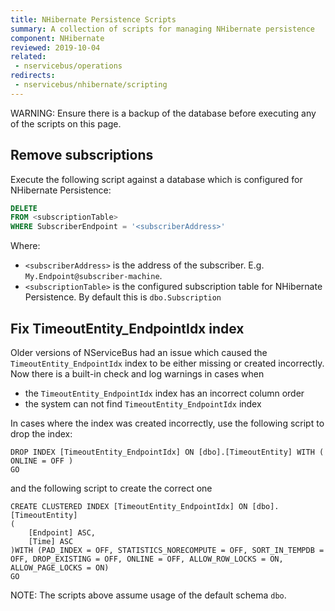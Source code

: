 ```yaml
---
title: NHibernate Persistence Scripts
summary: A collection of scripts for managing NHibernate persistence
component: NHibernate
reviewed: 2019-10-04
related:
 - nservicebus/operations
redirects:
 - nservicebus/nhibernate/scripting
---
```


WARNING: Ensure there is a backup of the database before executing any of the scripts on this page.


## Remove subscriptions

Execute the following script against a database which is configured for NHibernate Persistence:

```sql
DELETE
FROM <subscriptionTable>
WHERE SubscriberEndpoint = '<subscriberAddress>'
```

Where:

 * `<subscriberAddress>` is the address of the subscriber. E.g. `My.Endpoint@subscriber-machine`.
 * `<subscriptionTable>` is the configured subscription table for NHibernate Persistence. By default this is `dbo.Subscription`

## Fix TimeoutEntity_EndpointIdx index

Older versions of NServiceBus had an issue which caused the `TimeoutEntity_EndpointIdx` index to be either missing or created incorrectly. Now there is a built-in check and log warnings in cases when
 * the `TimeoutEntity_EndpointIdx` index has an incorrect column order
 * the system can not find `TimeoutEntity_EndpointIdx` index

In cases where the index was created incorrectly, use the following script to drop the index:

```
DROP INDEX [TimeoutEntity_EndpointIdx] ON [dbo].[TimeoutEntity] WITH ( ONLINE = OFF )
GO
```

and the following script to create the correct one

```
CREATE CLUSTERED INDEX [TimeoutEntity_EndpointIdx] ON [dbo].[TimeoutEntity]
(
	[Endpoint] ASC,
	[Time] ASC
)WITH (PAD_INDEX = OFF, STATISTICS_NORECOMPUTE = OFF, SORT_IN_TEMPDB = OFF, DROP_EXISTING = OFF, ONLINE = OFF, ALLOW_ROW_LOCKS = ON, ALLOW_PAGE_LOCKS = ON)
GO
```

NOTE: The scripts above assume usage of the default schema `dbo`.
